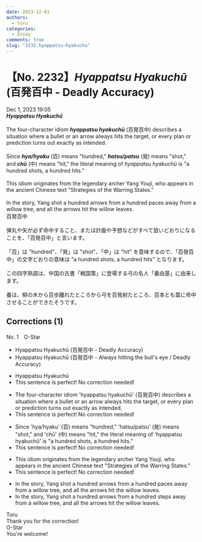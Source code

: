 ```yaml
---
date: 2023-12-01
authors:
  - toru
categories:
  - Essay
comments: true
slug: "2232_hyappatsu-hyakuchu"
---
```


# 【No. 2232】<strong><em>Hyappatsu Hyakuchū</em></strong> (百発百中 - Deadly Accuracy)
<div class="date">Dec 1, 2023 19:05</div>
<div id="post"><div id="body_show_ori">
<strong><em>Hyappatsu Hyakuchū</em></strong><br/><br/>The four-character idiom <strong><em>hyappatsu hyakuchū</em></strong> (百発百中) describes a situation where a bullet or an arrow always hits the target, or every plan or prediction turns out exactly as intended.<br/><br/>Since <strong><em>hya/hyaku</em></strong> (百) means "hundred," <strong><em>hatsu/patsu</em></strong> (発) means "shot," and <strong><em>chū</em></strong> (中) means "hit," the literal meaning of <em>hyappatsu hyakuchū</em> is "a hundred shots, a hundred hits."<br/><br/>This idiom originates from the legendary archer Yang Youji, who appears in the ancient Chinese text "Strategies of the Warring States."<br/><br/>In the story, Yang shot a hundred arrows from a hundred paces away from a willow tree, and all the arrows hit the willow leaves.
</div></div>

<!-- more -->

<div id="post_ja"><div id="body_show_mo">
百発百中<br/><br/>弾丸や矢が必ず命中すること、または計画や予想などがすべて狙いどおりになることを、「百発百中」と言います。<br/><br/>「百」は "hundred"、「発」は "shot"、「中」は "hit" を意味するので、「百発百中」の文字どおりの意味は "a hundred shots, a hundred hits" となります。<br/><br/>この四字熟語は、中国の古書「戦国策」に登場する弓の名人「養由基」に由来します。<br/><br/>養は、柳の木から百歩離れたところから弓を百発射たところ、百本とも葉に命中させることができたそうです。
</div></div>

## Corrections (1)
<div id="block"><div class="first_name"> No. 1　<span class="just_name">O-Star</span></div><div id="block2">
<ul class="correction_field">
<li class="incorrect">Hyappatsu Hyakuchū (百発百中 - Deadly Accuracy)</li>
<li class="corrected correct">
Hyappatsu Hyakuchū (百発百中 - <span class="f_blue">Always hitting the bull's eye / Deadly Accuracy</span>)
</li>
</ul>
<ul class="correction_field">
<li class="incorrect">Hyappatsu Hyakuchū</li>
<li class="corrected perfect">This sentence is perfect! No correction needed!</li>
</ul>
<ul class="correction_field">
<li class="incorrect">The four-character idiom 'hyappatsu hyakuchū' (百発百中) describes a situation where a bullet or an arrow always hits the target, or every plan or prediction turns out exactly as intended.</li>
<li class="corrected perfect">This sentence is perfect! No correction needed!</li>
</ul>
<ul class="correction_field">
<li class="incorrect">Since 'hya/hyaku' (百) means "hundred," 'hatsu/patsu' (発) means "shot," and 'chū' (中) means "hit," the literal meaning of 'hyappatsu hyakuchū' is "a hundred shots, a hundred hits."</li>
<li class="corrected perfect">This sentence is perfect! No correction needed!</li>
</ul>
<ul class="correction_field">
<li class="incorrect">This idiom originates from the legendary archer Yang Youji, who appears in the ancient Chinese text "Strategies of the Warring States."</li>
<li class="corrected perfect">This sentence is perfect! No correction needed!</li>
</ul>
<ul class="correction_field">
<li class="incorrect">In the story, Yang shot a hundred arrows from a hundred paces away from a willow tree, and all the arrows hit the willow leaves.</li>
<li class="corrected correct">
In the story, Yang shot a hundred arrows <span class="sline"><span class="f_red">from </span></span>a hundred <span class="f_bold">steps</span> away from a willow tree, and all the arrows hit the willow leaves.
</li>
</ul>
</div><div class="name"><span class="just_name">Toru</span><br>
Thank you for the correction!
</div>
<div class="name"><span class="just_name">O-Star</span><br>
You're welcome!
</div>
</div>
